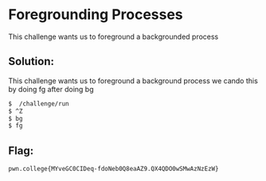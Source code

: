 # Foregrounding Processes

This challenge wants us to foreground a backgrounded process

## Solution:

This challenge wants us to foreground a background process we cando this by doing fg after doing bg

```sh
$  /challenge/run
$ ^Z 
$ bg 
$ fg 
```

## Flag: 

```
pwn.college{MYveGC0CIDeq-fdoNeb0Q8eaAZ9.QX4QDO0wSMwAzNzEzW}
```


